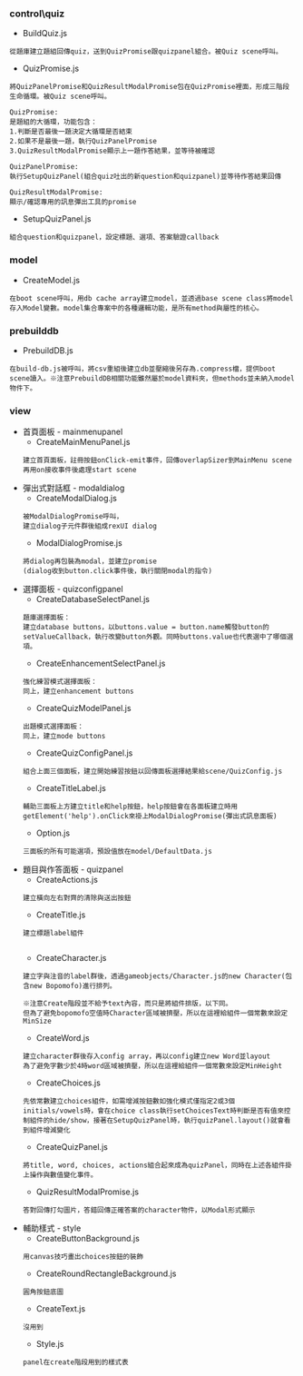 ### control\quiz
  + BuildQuiz.js
  ```
  從題庫建立題組回傳quiz，送到QuizPromise跟quizpanel組合。被Quiz scene呼叫。
  ``` 
  + QuizPromise.js
  ```
  將QuizPanelPromise和QuizResultModalPromise包在QuizPromise裡面，形成三階段生命循環。被Quiz scene呼叫。

  QuizPromise: 
  是題組的大循環，功能包含：
  1.判斷是否最後一題決定大循環是否結束
  2.如果不是最後一題，執行QuizPanelPromise
  3.QuizResultModalPromise顯示上一題作答結果，並等待被確認
  
  QuizPanelPromise:
  執行SetupQuizPanel(組合quiz吐出的新question和quizpanel)並等待作答結果回傳

  QuizResultModalPromise:
  顯示/確認專用的訊息彈出工具的promise
  ``` 
  + SetupQuizPanel.js
  ``` 
  組合question和quizpanel，設定標題、選項、答案驗證callback
  ``` 
### model
  + CreateModel.js
  ```
  在boot scene呼叫，用db cache array建立model，並透過base scene class將model存入Model變數。model集合專案中的各種邏輯功能，是所有method與屬性的核心。
  ``` 
### prebuilddb
  + PrebuildDB.js
  ```
  在build-db.js被呼叫，將csv重組後建立db並壓縮後另存為.compress檔，提供boot scene讀入。※注意PrebuildDB相關功能雖然屬於model資料夾，但methods並未納入model物件下。
  ``` 
### view
  + 首頁面板 - mainmenupanel  
    + CreateMainMenuPanel.js
    ```
    建立首頁面板，註冊按鈕onClick-emit事件，回傳overlapSizer到MainMenu scene再用on接收事件後處理start scene
    ``` 
  + 彈出式對話框 - modaldialog
    + CreateModalDialog.js
    ```
    被ModalDialogPromise呼叫，
    建立dialog子元件群後組成rexUI dialog
    ``` 
    + ModalDialogPromise.js
    ```
    將dialog再包裝為modal，並建立promise
    (dialog收到button.click事件後，執行關閉modal的指令)
    ``` 
  + 選擇面板 - quizconfigpanel
    + CreateDatabaseSelectPanel.js
    ```
    題庫選擇面板：
    建立database buttons，以buttons.value = button.name觸發button的setValueCallback，執行改變button外觀。同時buttons.value也代表選中了哪個選項。
    ``` 
    + CreateEnhancementSelectPanel.js
    ```
    強化練習模式選擇面板：
    同上，建立enhancement buttons
    ``` 
    + CreateQuizModelPanel.js
    ```
    出題模式選擇面板：
    同上，建立mode buttons
    ``` 
    + CreateQuizConfigPanel.js
    ```
    組合上面三個面板，建立開始練習按鈕以回傳面板選擇結果給scene/QuizConfig.js
    ``` 
    + CreateTitleLabel.js
    ```
    輔助三面板上方建立title和help按鈕，help按鈕會在各面板建立時用getElement('help').onClick來褂上ModalDialogPromise(彈出式訊息面板)
    ``` 
    + Option.js
    ```
    三面板的所有可能選項，預設值放在model/DefaultData.js
    ``` 
  + 題目與作答面板 - quizpanel
    + CreateActions.js
    ```
    建立橫向左右對齊的清除與送出按鈕
    ``` 
    + CreateTitle.js
    ```
    建立標題label組件
        
    ``` 
    + CreateCharacter.js
    ```
    建立字與注音的label群後，透過gameobjects/Character.js的new Character(包含new Bopomofo)進行排列。
    
    ※注意Create階段並不給予text內容，而只是將組件排版，以下同。
    但為了避免bopomofo空值時Character區域被擠壓，所以在這裡給組件一個常數來設定MinSize
    ``` 
    + CreateWord.js
    ``` 
    建立character群後存入config array，再以config建立new Word並layout
    為了避免字數少於4時word區域被擠壓，所以在這裡給組件一個常數來設定MinHeight
    ``` 
    + CreateChoices.js
    ```
    先依常數建立choices組件，如需增減按鈕數如強化模式僅指定2或3個initials/vowels時，會在choice class執行setChoicesText時判斷是否有值來控制組件的hide/show，接著在SetupQuizPanel時，執行quizPanel.layout()就會看到組件增減變化
    ``` 
    + CreateQuizPanel.js
    ```
    將title, word, choices, actions組合起來成為quizPanel，同時在上述各組件掛上操作與數值變化事件。
    ``` 
    + QuizResultModalPromise.js
    ```
    答對回傳打勾圖片，答錯回傳正確答案的character物件，以Modal形式顯示
    ``` 
  + 輔助樣式 - style
    + CreateButtonBackground.js
    ```
    用canvas技巧畫出choices按鈕的裝飾
    ``` 
    + CreateRoundRectangleBackground.js
    ```
    圓角按鈕底圖
    ``` 
    + CreateText.js
    ```
    沒用到
    ``` 
    + Style.js
    ```
    panel在create階段用到的樣式表
    ``` 